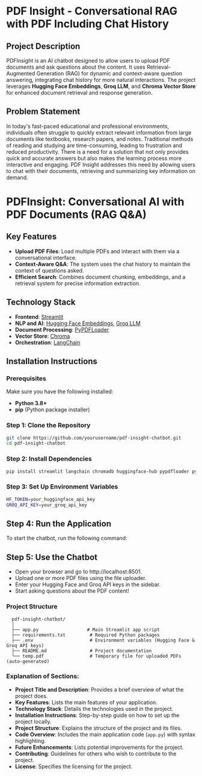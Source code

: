 # PDF Insight - Conversational RAG with PDF Including Chat History

## Project Description

PDFInsight is an AI chatbot designed to allow users to upload PDF documents and ask questions about the content. It uses Retrieval-Augmented Generation (RAG) for dynamic and context-aware question answering, integrating chat history for more natural interactions. The project leverages **Hugging Face Embeddings**, **Groq LLM**, and **Chroma Vector Store** for enhanced document retrieval and response generation.
## Problem Statement

In today's fast-paced educational and professional environments, individuals often struggle to quickly extract relevant information from large documents like textbooks, research papers, and notes. Traditional methods of reading and studying are time-consuming, leading to frustration and reduced productivity. There is a need for a solution that not only provides quick and accurate answers but also makes the learning process more interactive and engaging. PDF Insight addresses this need by allowing users to chat with their documents, retrieving and summarizing key information on demand.


# **PDFInsight: Conversational AI with PDF Documents (RAG Q&A)**



## **Key Features**
- **Upload PDF Files**: Load multiple PDFs and interact with them via a conversational interface.
- **Context-Aware Q&A**: The system uses the chat history to maintain the context of questions asked.
- **Efficient Search**: Combines document chunking, embeddings, and a retrieval system for precise information extraction.

## **Technology Stack**
- **Frontend**: [Streamlit](https://streamlit.io/)
- **NLP and AI**: [Hugging Face Embeddings](https://huggingface.co/), [Groq LLM](https://groq.com/)
- **Document Processing**: [PyPDFLoader](https://pypi.org/project/pypdfloader/)
- **Vector Store**: [Chroma](https://docs.trychroma.com/)
- **Orchestration**: [LangChain](https://langchain.com/)

## **Installation Instructions**

### **Prerequisites**
Make sure you have the following installed:
- **Python 3.8+**
- **pip** (Python package installer)

### **Step 1: Clone the Repository**
```bash
git clone https://github.com/yourusername/pdf-insight-chatbot.git
cd pdf-insight-chatbot
```
### **Step 2: Install Dependencies**


```bash
pip install streamlit langchain chromadb huggingface-hub pypdfloader python-dotenv
```
### **Step 3: Set Up Environment Variables**
```bash
HF_TOKEN=your_huggingface_api_key
GROQ_API_KEY=your_groq_api_key
```
## **Step 4: Run the Application**

To start the chatbot, run the following command:

## **Step 5: Use the Chatbot**

- Open your browser and go to http://localhost:8501.
- Upload one or more PDF files using the file uploader.
- Enter your Hugging Face and Groq API keys in the sidebar.
- Start asking questions about the PDF content!
### **Project Structure**
      
      pdf-insight-chatbot/
      │
      ├── app.py                  # Main Streamlit app script
      ├── requirements.txt         # Required Python packages
      ├── .env                     # Environment variables (Hugging Face & Groq API keys)
      ├── README.md                # Project documentation
      └── temp.pdf                 # Temporary file for uploaded PDFs (auto-generated)



### Explanation of Sections:
- **Project Title and Description**: Provides a brief overview of what the project does.
- **Key Features**: Lists the main features of your application.
- **Technology Stack**: Details the technologies used in the project.
- **Installation Instructions**: Step-by-step guide on how to set up the project locally.
- **Project Structure**: Explains the structure of the project and its files.
- **Code Overview**: Includes the main application code (`app.py`) with syntax highlighting.
- **Future Enhancements**: Lists potential improvements for the project.
- **Contributing**: Guidelines for others who wish to contribute to the project.
- **License**: Specifies the licensing for the project.
